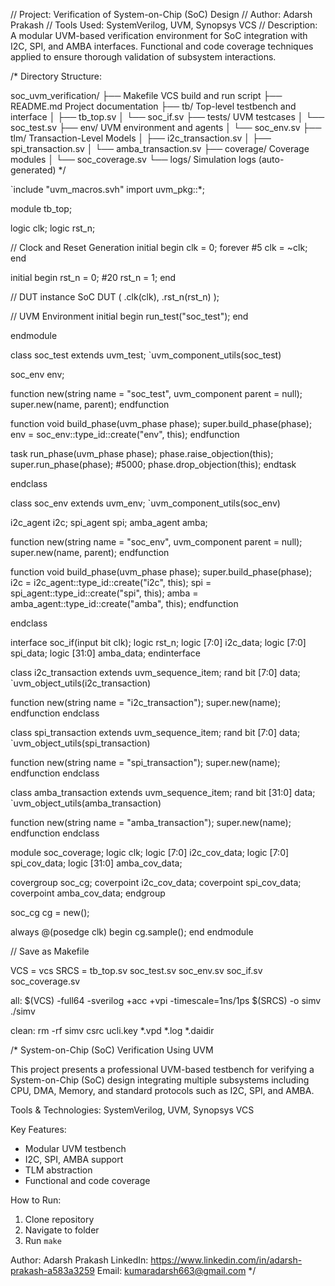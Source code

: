 // Project: Verification of System-on-Chip (SoC) Design
// Author: Adarsh Prakash
// Tools Used: SystemVerilog, UVM, Synopsys VCS
// Description: A modular UVM-based verification environment for SoC integration with I2C, SPI, and AMBA interfaces. Functional and code coverage techniques applied to ensure thorough validation of subsystem interactions.

/*
Directory Structure:

soc_uvm_verification/
├── Makefile                       VCS build and run script
├── README.md                      Project documentation
├── tb/                            Top-level testbench and interface
│   ├── tb_top.sv
│   └── soc_if.sv
├── tests/                         UVM testcases
│   └── soc_test.sv
├── env/                           UVM environment and agents
│   └── soc_env.sv
├── tlm/                           Transaction-Level Models
│   ├── i2c_transaction.sv
│   ├── spi_transaction.sv
│   └── amba_transaction.sv
├── coverage/                      Coverage modules
│   └── soc_coverage.sv
└── logs/                          Simulation logs (auto-generated)
*/

`include "uvm_macros.svh"
import uvm_pkg::*;

module tb_top;

  logic clk;
  logic rst_n;

  // Clock and Reset Generation
  initial begin
    clk = 0;
    forever #5 clk = ~clk;
  end

  initial begin
    rst_n = 0;
    #20 rst_n = 1;
  end

  // DUT instance
  SoC DUT (
    .clk(clk),
    .rst_n(rst_n)
  );

  // UVM Environment
  initial begin
    run_test("soc_test");
  end

endmodule

class soc_test extends uvm_test;
  `uvm_component_utils(soc_test)

  soc_env env;

  function new(string name = "soc_test", uvm_component parent = null);
    super.new(name, parent);
  endfunction

  function void build_phase(uvm_phase phase);
    super.build_phase(phase);
    env = soc_env::type_id::create("env", this);
  endfunction

  task run_phase(uvm_phase phase);
    phase.raise_objection(this);
    super.run_phase(phase);
    #5000;
    phase.drop_objection(this);
  endtask

endclass

class soc_env extends uvm_env;
  `uvm_component_utils(soc_env)

  i2c_agent i2c;
  spi_agent spi;
  amba_agent amba;

  function new(string name = "soc_env", uvm_component parent = null);
    super.new(name, parent);
  endfunction

  function void build_phase(uvm_phase phase);
    super.build_phase(phase);
    i2c = i2c_agent::type_id::create("i2c", this);
    spi = spi_agent::type_id::create("spi", this);
    amba = amba_agent::type_id::create("amba", this);
  endfunction

endclass

interface soc_if(input bit clk);
  logic rst_n;
  logic [7:0] i2c_data;
  logic [7:0] spi_data;
  logic [31:0] amba_data;
endinterface

class i2c_transaction extends uvm_sequence_item;
  rand bit [7:0] data;
  `uvm_object_utils(i2c_transaction)

  function new(string name = "i2c_transaction");
    super.new(name);
  endfunction
endclass

class spi_transaction extends uvm_sequence_item;
  rand bit [7:0] data;
  `uvm_object_utils(spi_transaction)

  function new(string name = "spi_transaction");
    super.new(name);
  endfunction
endclass

class amba_transaction extends uvm_sequence_item;
  rand bit [31:0] data;
  `uvm_object_utils(amba_transaction)

  function new(string name = "amba_transaction");
    super.new(name);
  endfunction
endclass

module soc_coverage;
  logic clk;
  logic [7:0] i2c_cov_data;
  logic [7:0] spi_cov_data;
  logic [31:0] amba_cov_data;

  covergroup soc_cg;
    coverpoint i2c_cov_data;
    coverpoint spi_cov_data;
    coverpoint amba_cov_data;
  endgroup

  soc_cg cg = new();

  always @(posedge clk) begin
    cg.sample();
  end
endmodule

// Save as Makefile

VCS = vcs
SRCS = tb_top.sv soc_test.sv soc_env.sv soc_if.sv soc_coverage.sv

all:
	$(VCS) -full64 -sverilog +acc +vpi -timescale=1ns/1ps $(SRCS) -o simv
	./simv

clean:
	rm -rf simv csrc ucli.key *.vpd *.log *.daidir

/*
System-on-Chip (SoC) Verification Using UVM

This project presents a professional UVM-based testbench for verifying a System-on-Chip (SoC) design integrating multiple subsystems including CPU, DMA, Memory, and standard protocols such as I2C, SPI, and AMBA.

Tools & Technologies:
SystemVerilog, UVM, Synopsys VCS

Key Features:
- Modular UVM testbench
- I2C, SPI, AMBA support
- TLM abstraction
- Functional and code coverage

How to Run:
1. Clone repository
2. Navigate to folder
3. Run `make`

Author:
Adarsh Prakash
LinkedIn: https://www.linkedin.com/in/adarsh-prakash-a583a3259
Email: kumaradarsh663@gmail.com
*/
